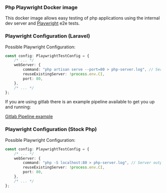 ### Php Playwright Docker image

This docker image allows easy testing of php applications using the internal dev server and [Playwright](https://playwright.dev) e2e tests.


### Playwright Configuration (Laravel)

Possible Playwright Configuration:
```ts
const config: PlaywrightTestConfig = {
    /* ... */
    webServer: {
        command: "php artisan serve --port=80 > php-server.log", // Server output will be saved in php-server.log
        reuseExistingServer: !process.env.CI,
        port: 80,
    },
    /* ... */
};
```

If you are using gitlab there is an example pipeline available to get you up and running:

[Gitlab Pipeline example](gitlab/laravel-example.gitlab-ci.yml)

### Playwright Configuration (Stock Php)

Possible Playwright Configuration:
```ts
const config: PlaywrightTestConfig = {
    /* ... */
    webServer: {
        command: "php -S localhost:80 > php-server.log", // Server output will be saved in php-server.log
        reuseExistingServer: !process.env.CI,
        port: 80,
    },
    /* ... */
};
```